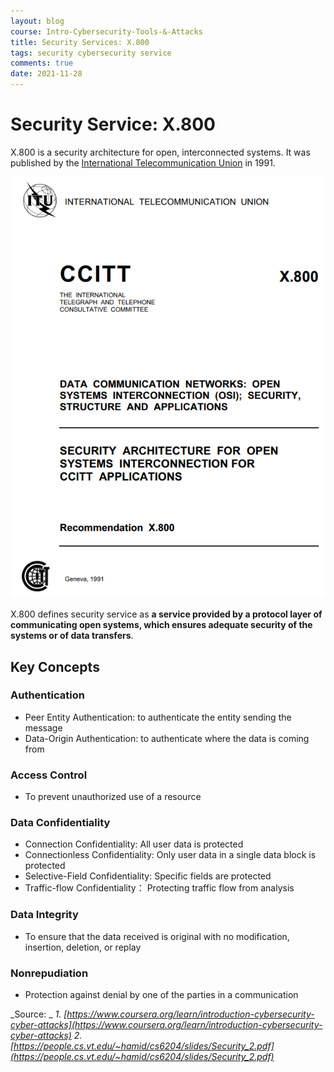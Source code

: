 ```yaml
---
layout: blog
course: Intro-Cybersecurity-Tools-&-Attacks
title: Security Services: X.800
tags: security cybersecurity service
comments: true
date: 2021-11-28
---
```


# Security Service: X.800

X.800 is a security architecture for open, interconnected systems. It was published by the [International Telecommunication Union](https://www.itu.int/rec/T-REC-X.800-199103-I/en) in 1991.

![X800](/assets/X800.PNG)

X.800 defines security service as **a service provided by a protocol layer of communicating open systems, which ensures adequate security of the systems or of data transfers**.

## Key Concepts

### Authentication
*   Peer Entity Authentication: to authenticate the entity sending the message
*   Data-Origin Authentication: to authenticate where the data is coming from

### Access Control 
*   To prevent unauthorized use of a resource

### Data Confidentiality
*   Connection Confidentiality: All user data is protected
*   Connectionless Confidentiality: Only user data in a single data block is protected
*   Selective-Field Confidentiality: Specific fields are protected
*   Traffic-flow Confidentiality： Protecting traffic flow from analysis

### Data Integrity 
*   To ensure that the data received is original with no modification, insertion, deletion, or replay

### Nonrepudiation
*   Protection against denial by one of the parties in a communication

_Source: _
_1. [https://www.coursera.org/learn/introduction-cybersecurity-cyber-attacks](https://www.coursera.org/learn/introduction-cybersecurity-cyber-attacks)_
_2. [https://people.cs.vt.edu/~hamid/cs6204/slides/Security_2.pdf](https://people.cs.vt.edu/~hamid/cs6204/slides/Security_2.pdf)_
